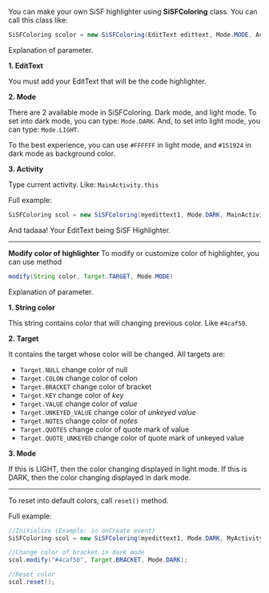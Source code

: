 You can make your own SiSF highlighter using **SiSFColoring** class. You can call this class like:
```java
SiSFColoring scolor = new SiSFColoring(EditText edittext, Mode.MODE, Activity activity);
```
Explanation of parameter.

**1. EditText**

You must add your EditText that will be the code highlighter.

**2. Mode**

There are 2 available mode in SiSFColoring. Dark mode, and light mode. To set into dark mode, you can type: `Mode.DARK`. And, to set into light mode, you can type: `Mode.LIGHT`.

To the best experience, you can use `#FFFFFF` in light mode, and `#151924` in dark mode as background color.

**3. Activity**

Type current activity. Like: `MainActivity.this`

Full example:
```java
SiSFColoring scol = new SiSFColoring(myedittext1, Mode.DARK, MainActivity.this);
```
And tadaaa! Your EditText being SiSF Highlighter.
- - -
**Modify color of highlighter**
To modify or customize color of highlighter, you can use method
```java
modify(String color, Target.TARGET, Mode.MODE)
```
Explanation of parameter.

**1. String color**

This string contains color that will changing previous color. Like `#4caf50`.

**2. Target**

It contains the target whose color will be changed. All targets are:
- `Target.NULL` change color of null
- `Target.COLON` change color of colon
- `Target.BRACKET` change color of bracket
- `Target.KEY` change color of *key*
- `Target.VALUE` change color of *value*
- `Target.UNKEYED_VALUE` change color of *unkeyed value*
- `Target.NOTES` change color of *notes*
- `Target.QUOTES` change color of quote mark of value
- `Target.QUOTE_UNKEYED` change color of quote mark of unkeyed value

**3. Mode**

If this is LIGHT, then the color changing displayed in light mode. If this is DARK, then the color changing displayed in dark mode.
- - -
To reset into default colors, call `reset()` method.

Full example:
```java
//Initialize (Example: in onCreate event)
SiSFColoring scol = new SiSFColoring(myedittext1, Mode.DARK, MyActivity.this);

//Change color of bracket in dark mode
scol.modify("#4caf50", Target.BRACKET, Mode.DARK);

//Reset color
scol.reset();
```

